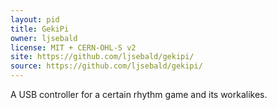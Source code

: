 ```yaml
---
layout: pid
title: GekiPi
owner: ljsebald
license: MIT + CERN-OHL-S v2
site: https://github.com/ljsebald/gekipi/
source: https://github.com/ljsebald/gekipi/
---
```

A USB controller for a certain rhythm game and its workalikes.
